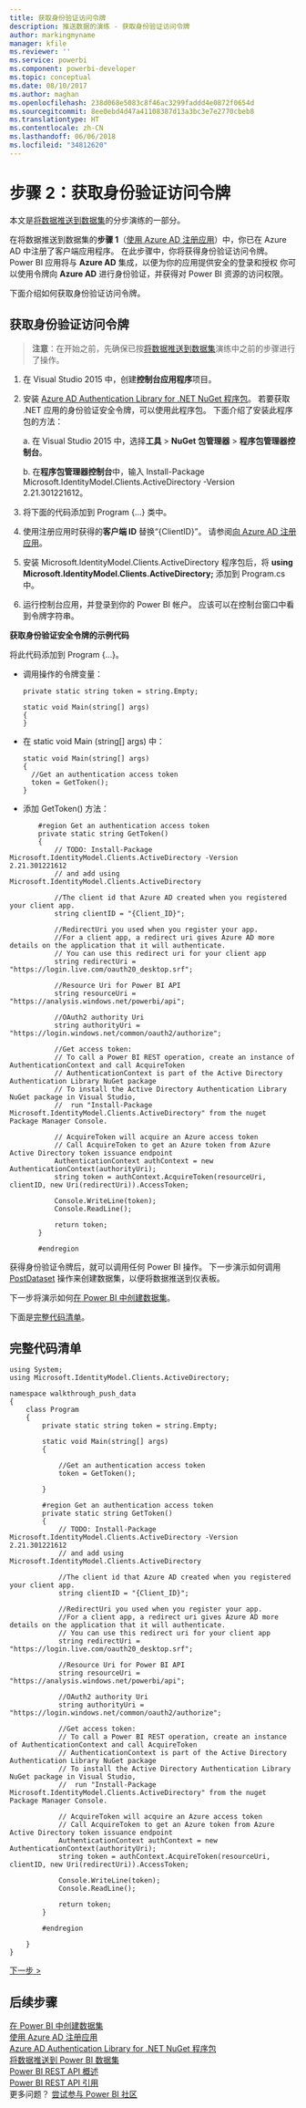 ```yaml
---
title: 获取身份验证访问令牌
description: 推送数据的演练 - 获取身份验证访问令牌
author: markingmyname
manager: kfile
ms.reviewer: ''
ms.service: powerbi
ms.component: powerbi-developer
ms.topic: conceptual
ms.date: 08/10/2017
ms.author: maghan
ms.openlocfilehash: 238d068e5083c8f46ac3299faddd4e0872f0654d
ms.sourcegitcommit: 8ee0ebd4d47a41108387d13a3bc3e7e2770cbeb8
ms.translationtype: HT
ms.contentlocale: zh-CN
ms.lasthandoff: 06/06/2018
ms.locfileid: "34812620"
---
```

# <a name="step-2-get-an-authentication-access-token"></a>步骤 2：获取身份验证访问令牌
本文是[将数据推送到数据集](walkthrough-push-data.md)的分步演练的一部分。

在将数据推送到数据集的**步骤 1**（[使用 Azure AD 注册应用](walkthrough-push-data-register-app-with-azure-ad.md)）中，你已在 Azure AD 中注册了客户端应用程序。 在此步骤中，你将获得身份验证访问令牌。 Power BI 应用将与 **Azure AD** 集成，以便为你的应用提供安全的登录和授权 你可以使用令牌向 **Azure AD** 进行身份验证，并获得对 Power BI 资源的访问权限。

下面介绍如何获取身份验证访问令牌。

## <a name="get-an-authentication-access-token"></a>获取身份验证访问令牌
> **注意**：在开始之前，先确保已按[将数据推送到数据集](walkthrough-push-data.md)演练中之前的步骤进行了操作。
> 
> 

1. 在 Visual Studio 2015 中，创建**控制台应用程序**项目。
2. 安装 [Azure AD Authentication Library for .NET NuGet 程序包](https://www.nuget.org/packages/Microsoft.IdentityModel.Clients.ActiveDirectory/)。 若要获取 .NET 应用的身份验证安全令牌，可以使用此程序包。 下面介绍了安装此程序包的方法：
   
     a. 在 Visual Studio 2015 中，选择**工具** > **NuGet 包管理器** > **程序包管理器控制台**。
   
     b. 在**程序包管理器控制台**中，输入 Install-Package Microsoft.IdentityModel.Clients.ActiveDirectory -Version 2.21.301221612。
3. 将下面的代码添加到 Program {...} 类中。
4. 使用注册应用时获得的**客户端 ID** 替换“{ClientID}”。 请参阅[向 Azure AD 注册应用](walkthrough-push-data-register-app-with-azure-ad.md)。
5. 安装 Microsoft.IdentityModel.Clients.ActiveDirectory 程序包后，将 **using Microsoft.IdentityModel.Clients.ActiveDirectory;** 添加到 Program.cs 中。
6. 运行控制台应用，并登录到你的 Power BI 帐户。 应该可以在控制台窗口中看到令牌字符串。

**获取身份验证安全令牌的示例代码**

将此代码添加到 Program {...}。

* 调用操作的令牌变量：
  
  ```
  private static string token = string.Empty;
  
  static void Main(string[] args)
  {
  }
  ```
* 在 static void Main (string[] args) 中：
  
  ```
  static void Main(string[] args)
  {
    //Get an authentication access token
    token = GetToken();
  }
  ```
* 添加 GetToken() 方法：

```
       #region Get an authentication access token
       private static string GetToken()
       {
           // TODO: Install-Package Microsoft.IdentityModel.Clients.ActiveDirectory -Version 2.21.301221612
           // and add using Microsoft.IdentityModel.Clients.ActiveDirectory

           //The client id that Azure AD created when you registered your client app.
           string clientID = "{Client_ID}";

           //RedirectUri you used when you register your app.
           //For a client app, a redirect uri gives Azure AD more details on the application that it will authenticate.
           // You can use this redirect uri for your client app
           string redirectUri = "https://login.live.com/oauth20_desktop.srf";

           //Resource Uri for Power BI API
           string resourceUri = "https://analysis.windows.net/powerbi/api";

           //OAuth2 authority Uri
           string authorityUri = "https://login.windows.net/common/oauth2/authorize";

           //Get access token:
           // To call a Power BI REST operation, create an instance of AuthenticationContext and call AcquireToken
           // AuthenticationContext is part of the Active Directory Authentication Library NuGet package
           // To install the Active Directory Authentication Library NuGet package in Visual Studio,
           //  run "Install-Package Microsoft.IdentityModel.Clients.ActiveDirectory" from the nuget Package Manager Console.

           // AcquireToken will acquire an Azure access token
           // Call AcquireToken to get an Azure token from Azure Active Directory token issuance endpoint
           AuthenticationContext authContext = new AuthenticationContext(authorityUri);
           string token = authContext.AcquireToken(resourceUri, clientID, new Uri(redirectUri)).AccessToken;

           Console.WriteLine(token);
           Console.ReadLine();

           return token;
       }

       #endregion
```

获得身份验证令牌后，就可以调用任何 Power BI 操作。 下一步演示如何调用 [PostDataset](https://docs.microsoft.com/rest/api/power-bi/pushdatasets) 操作来创建数据集，以便将数据推送到仪表板。

下一步将演示如何[在 Power BI 中创建数据集](walkthrough-push-data-create-dataset.md)。

下面是[完整代码清单](#code)。

<a name="code"/>

## <a name="complete-code-listing"></a>完整代码清单
    using System;
    using Microsoft.IdentityModel.Clients.ActiveDirectory;

    namespace walkthrough_push_data
    {
        class Program
        {
            private static string token = string.Empty;

            static void Main(string[] args)
            {

                //Get an authentication access token
                token = GetToken();

            }

            #region Get an authentication access token
            private static string GetToken()
            {
                // TODO: Install-Package Microsoft.IdentityModel.Clients.ActiveDirectory -Version 2.21.301221612
                // and add using Microsoft.IdentityModel.Clients.ActiveDirectory

                //The client id that Azure AD created when you registered your client app.
                string clientID = "{Client_ID}";

                //RedirectUri you used when you register your app.
                //For a client app, a redirect uri gives Azure AD more details on the application that it will authenticate.
                // You can use this redirect uri for your client app
                string redirectUri = "https://login.live.com/oauth20_desktop.srf";

                //Resource Uri for Power BI API
                string resourceUri = "https://analysis.windows.net/powerbi/api";

                //OAuth2 authority Uri
                string authorityUri = "https://login.windows.net/common/oauth2/authorize";

                //Get access token:
                // To call a Power BI REST operation, create an instance of AuthenticationContext and call AcquireToken
                // AuthenticationContext is part of the Active Directory Authentication Library NuGet package
                // To install the Active Directory Authentication Library NuGet package in Visual Studio,
                //  run "Install-Package Microsoft.IdentityModel.Clients.ActiveDirectory" from the nuget Package Manager Console.

                // AcquireToken will acquire an Azure access token
                // Call AcquireToken to get an Azure token from Azure Active Directory token issuance endpoint
                AuthenticationContext authContext = new AuthenticationContext(authorityUri);
                string token = authContext.AcquireToken(resourceUri, clientID, new Uri(redirectUri)).AccessToken;

                Console.WriteLine(token);
                Console.ReadLine();

                return token;
            }

            #endregion

        }
    }


[下一步 >](walkthrough-push-data-create-dataset.md)

## <a name="next-steps"></a>后续步骤
[在 Power BI 中创建数据集](walkthrough-push-data-create-dataset.md)  
[使用 Azure AD 注册应用](walkthrough-push-data-register-app-with-azure-ad.md)  
[Azure AD Authentication Library for .NET NuGet 程序包](https://www.nuget.org/packages/Microsoft.IdentityModel.Clients.ActiveDirectory/)  
[将数据推送到 Power BI 数据集](walkthrough-push-data.md)  
[Power BI REST API 概述](overview-of-power-bi-rest-api.md)  
[Power BI REST API 引用](https://docs.microsoft.com/rest/api/power-bi/)  
更多问题？ [尝试参与 Power BI 社区](http://community.powerbi.com/)

